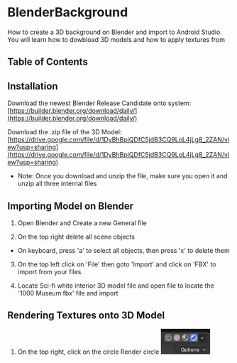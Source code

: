 # BlenderBackground
How to create a 3D background on Blender and import to Android Studio. You will learn how to dowbload 3D models and how to apply textures from 
## Table of Contents



## Installation

Download the newest Blender Release Candidate onto system:
[https://builder.blender.org/download/daily/](https://builder.blender.org/download/daily/)

Download the .zip file of the 3D Model:
[https://drive.google.com/file/d/1DyBhBpiQDfC5jdB3CQ9LoL4jLg8_2ZAN/view?usp=sharing](https://drive.google.com/file/d/1DyBhBpiQDfC5jdB3CQ9LoL4jLg8_2ZAN/view?usp=sharing)

  - Note: Once you download and unzip the file, make sure you open it and unzip all three internal files

## Importing Model on Blender

1. Open Blender and Create a new General file
  
2. On the top right delete all scene objects
  - On keyboard, press 'a' to select all objects, then press 'x' to delete them

3. On the top left click on 'File' then goto 'Import' and click on 'FBX' to import from your files

4. Locate Sci-fi white interior 3D model file and open file to locate the '1000 Museum fbx' file and import

## Rendering Textures onto 3D Model

1. On the top right, click on the circle Render circle
![renderCircle_image](render_image.png)
